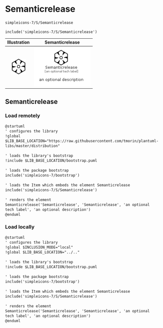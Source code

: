 # Semanticrelease


```text
simpleicons-7/S/Semanticrelease
```

```text
include('simpleicons-7/S/Semanticrelease')
```



| Illustration | Semanticrelease |
| :---: | :---: |
| ![illustration for Illustration](../../simpleicons-7/S/Semanticrelease.png) | ![illustration for Semanticrelease](../../simpleicons-7/S/Semanticrelease.Local.png) |




## Semanticrelease

### Load remotely
```plantuml
@startuml
' configures the library
!global $LIB_BASE_LOCATION="https://raw.githubusercontent.com/tmorin/plantuml-libs/master/distribution"

' loads the library's bootstrap
!include $LIB_BASE_LOCATION/bootstrap.puml

' loads the package bootstrap
include('simpleicons-7/bootstrap')

' loads the Item which embeds the element Semanticrelease
include('simpleicons-7/S/Semanticrelease')

' renders the element
Semanticrelease('Semanticrelease', 'Semanticrelease', 'an optional tech label', 'an optional description')
@enduml
```

### Load locally
```plantuml
@startuml
' configures the library
!global $INCLUSION_MODE="local"
!global $LIB_BASE_LOCATION="../.."

' loads the library's bootstrap
!include $LIB_BASE_LOCATION/bootstrap.puml

' loads the package bootstrap
include('simpleicons-7/bootstrap')

' loads the Item which embeds the element Semanticrelease
include('simpleicons-7/S/Semanticrelease')

' renders the element
Semanticrelease('Semanticrelease', 'Semanticrelease', 'an optional tech label', 'an optional description')
@enduml
```

